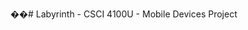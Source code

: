��#   L a b y r i n t h   -   C S C I   4 1 0 0 U   -   M o b i l e   D e v i c e s   P r o j e c t 
 
 